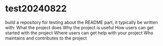 # test20240822
build a repository for testing
about the README part, it typically be written with:
  What the project does
  Why the project is useful
  How users can get started with the project
  Where users can get help with your project
  Who maintains and contributes to the project
